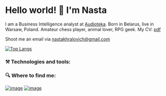 # Hello world! 👋 I'm Nasta


I am a Business Intelligence analyst at [Audioteka](https://audioteka.com/pl/). Born in Belarus, live in Warsaw, Poland. Amateur chess player, animal lover, RPG geek. My CV: [pdf](https://github.com/khralovich/khralovich/blob/main/cv-khralovich-web-2023.pdf)

Shoot me an email via nastakhralovich@gmail.com <br>

[![Top Langs](https://github-readme-stats.vercel.app/api/top-langs/?username=khralovich&hide=css,html,scss,javascript&layout=compact&theme=cobalt)](https://github.com/khralovich/github-readme-stats)

### ⚒️ Technologies and tools:



### 🔍 Where to find me:

[![image](https://img.shields.io/badge/Codewars-B1361E?style=for-the-badge&logo=Codewars&logoColor=white)](https://www.codewars.com/users/khralovich)
[![image](https://img.shields.io/badge/LinkedIn-0077B5?style=for-the-badge&logo=linkedin&logoColor=white)](https://www.linkedin.com/in/nastakhralovich/)
<!-- 
[![image](https://img.shields.io/badge/Kaggle-20BEFF?style=for-the-badge&logo=Kaggle&logoColor=white)]()
[![image]()]()
-->



